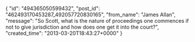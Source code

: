  {
   "id": "494365050599432",
   "post_id": "462493170453287_492057720830165",
   "from_name": "James Allan",
   "message": "So Scott, what is the nature of proceedings one commences if not to give jurisdiction and how does one get it into the court?",
   "created_time": "2013-03-20T18:43:27+0000"
 }
